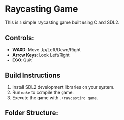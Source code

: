 # Raycasting Game
This is a simple raycasting game built using C and SDL2.

## Controls:
- **WASD**: Move Up/Left/Down/Right
- **Arrow Keys**: Look Left/Right
- **ESC**: Quit

## Build Instructions
1. Install SDL2 development libraries on your system.
2. Run `make` to compile the game.
3. Execute the game with `./raycasting_game`.

## Folder Structure:
